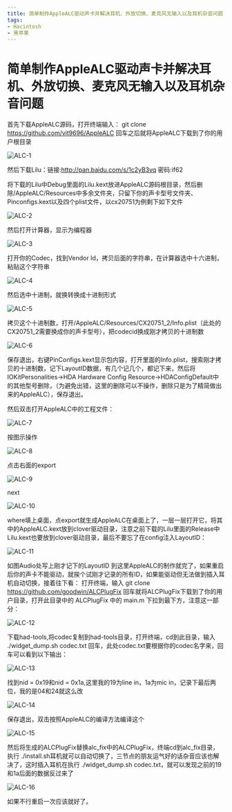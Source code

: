 ```yaml
---
title: 简单制作AppleALC驱动声卡并解决耳机、外放切换、麦克风无输入以及耳机杂音问题
tags:
- Hacintosh
- 黑苹果
---
```

# 简单制作AppleALC驱动声卡并解决耳机、外放切换、麦克风无输入以及耳机杂音问题

首先下载AppleALC源码，打开终端输入： git clone https://github.com/vit9696/AppleALC 回车之后就将AppleALC下载到了你的用户根目录

![ALC-1](http://ovefvi4g3.bkt.clouddn.com/ALC-1.png)

然后下载Lilu：链接:http://pan.baidu.com/s/1c2yB3vq 密码:if62

将下载的Lilu中Debug里面的Lilu.kext放进AppleALC源码根目录，然后删除/AppleALC/Resources中多余文件夹，只留下你的声卡型号文件夹、Pinconfigs.kext以及四个plist文件，以cx20751为例剩下如下文件

![ALC-2](http://ovefvi4g3.bkt.clouddn.com/ALC-2.png)

然后打开计算器，显示为编程器

![ALC-3](http://ovefvi4g3.bkt.clouddn.com/ALC-3.png)

打开你的Codec，找到Vendor Id，拷贝后面的字符串，在计算器选中十六进制，粘贴这个字符串

![ALC-4](http://ovefvi4g3.bkt.clouddn.com/ALC-4.png)

然后选中十进制，就换转换成十进制形式

![ALC-5](http://ovefvi4g3.bkt.clouddn.com/ALC-5.png)

拷贝这个十进制数，打开/AppleALC/Resources/CX20751_2/Info.plist（此处的CX20751_2需要换成你的声卡型号），把codecid换成刚才拷贝的十进制数

![ALC-6](http://ovefvi4g3.bkt.clouddn.com/ALC-6.png)

保存退出，右键PinConfigs.kext显示包内容，打开里面的Info.plist，搜索刚才拷贝的十进制数，记下LayoutID数据，有几个记几个，都记下来，然后将IOKitPersonalities->HDA Hardware Config Resource->HDAConfigDefault中的其他型号删除，（为避免出错，这里的删除可以不操作，删除只是为了精简做出来的AppleALC），保存退出。

然后双击打开AppleALC中的工程文件：

![ALC-7](http://ovefvi4g3.bkt.clouddn.com/ALC-7.png)

按图示操作

![ALC-8](http://ovefvi4g3.bkt.clouddn.com/ALC-8.png)

点击右面的export

![ALC-9](http://ovefvi4g3.bkt.clouddn.com/ALC-9.png)

next

![ALC-10](http://ovefvi4g3.bkt.clouddn.com/ALC-10.png)

where填上桌面，点export就生成AppleALC在桌面上了，一层一层打开它，将其中的AppleALC.kext放到clover驱动目录，注意之前下载的Lilu里面的Release中Lilu.kext也要放到clover驱动目录，最后不要忘了在config注入LayoutID：

![ALC-11](http://ovefvi4g3.bkt.clouddn.com/ALC-11.png)

如图Audio处写上刚才记下的LayoutID 到这里AppleALC的制作就完了，如果重启后你的声卡不能驱动，就挨个试刚才记录的所有ID，如果能驱动但无法做到插入耳机自动切换，接着往下看： 打开终端，输入 git clone https://github.com/goodwin/ALCPlugFix 回车就将ALCPlugFix下载到了你的用户目录，打开此目录中的 ALCPlugFix 中的 main.m 下拉到最下方，注意这一部分：

![ALC-12](http://ovefvi4g3.bkt.clouddn.com/ALC-12.png)

下载had-tools,将codec复制到had-tools目录，打开终端，cd到此目录，输入 ./widget_dump.sh codec.txt 回车，此处codec.txt要根据你的codec名字来，回车可以看到以下输出：

![ALC-13](http://ovefvi4g3.bkt.clouddn.com/ALC-13.png)

找到nid = 0x19和nid = 0x1a,这里我的19为line in，1a为mic in，记录下最后两位，我的是04和24就这么改

![ALC-14](http://ovefvi4g3.bkt.clouddn.com/ALC-14.png)

保存退出，双击按照AppleALC的编译方法编译这个

![ALC-15](http://ovefvi4g3.bkt.clouddn.com/ALC-15.png)

然后将生成的ALCPlugFix替换alc_fix中的ALCPlugFix，终端cd到alc_fix目录，执行 ./install.sh耳机就可以自动切换了，三节点的朋友运气好的话杂音应该也解决了，这时插入耳机在执行 ./widget_dump.sh codec.txt，就可以发现之前的19和1a后面的数据反过来了

![ALC-16](http://ovefvi4g3.bkt.clouddn.com/ALC-16.png)

如果不行重启一次应该就好了。




